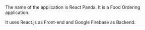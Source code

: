 The name of the application is React Panda. It is a Food Ordering application. 

It uses React.js as Front-end and Google Firebase as Backend.
